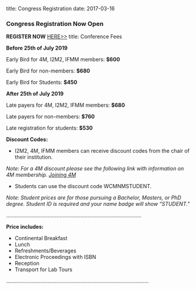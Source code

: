 title: Congress Registration
date: 2017-03-16
 
### Congress Registration Now Open

**REGISTER NOW** [HERE>>](https://reporter.ncsu.edu/index.html)
title:   Conference Fees

**Before 25th of July 2019**


Early Bird for 4M, I2M2, IFMM members: **$600**

Early Bird for non-members: **$680**

Early Bird for Students: **$450**

**After 25th of July 2019**

Late payers for 4M, I2M2, IFMM members: **$680**

Late payers for non-members: **$760**

Late registration for students: **$530**

**Discount Codes:**

<ul>
    <li>I2M2, 4M, IFMM members can receive discount codes from the chair of their institution.</li>
</ul>    

_Note: For a 4M discount please see the following link with information on 4M membership. [Joining 4M](/4m-association/join4m.html)_
<ul>
    <li>Students can use the discount code WCMNMSTUDENT.</li>
</ul>
    
_Note: Student prices are for those pursuing a Bachelor, Masters, or PhD degree. Student ID is required and your name badge will show “STUDENT.”_


...........................................................................................


**Price includes:**

<ul>
    <li>Continental Breakfast</li>
    <li>Lunch</li>
    <li>Refreshments/Beverages</li>
    <li>Electronic Proceedings with ISBN</li>
    <li>Reception</li>
    <li>Transport for Lab Tours</li>
</ul>





................................................................................................
